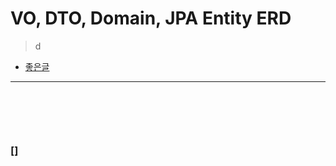 # VO, DTO, Domain, JPA Entity ERD
> d
* [좋은글](https://gmlwjd9405.github.io/2019/10/28/intellij-jpa-erd.html)

<hr>
<br>

##
####

<br>

### []
